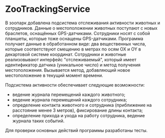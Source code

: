 # ZooTrackingService
  В зоопарк добавлена подсистема отслеживания активности животных и сотрудников. Данные о местоположении животных поступают с новых
браслетов, оснащённых GPS-датчиками. Сотрудники носят с собой планшеты, которые тоже оснащены GPS-датчиками.
Программа получает данные в обработанном виде: два вещественных числа, которые соответствуют смещению в метрах по осям OX и OY в
декартовой системе координат.
  Сотрудники и животные реализовывают интерфейс "отслеживаемый", который имеет идентификатор датчика (уникальное число) и метод
получения местоположения. Вызывается метод, добавляющий новое местоположение в текущий момент времени.
 
Подсистема активности обеспечивает следующие возможности:
  
- ведение журнала перемещений каждого животного;
- ведение журнала перемещений каждого сотрудника;
- определение контакта животного и сотрудника (приближение на расстояние менее 3 метров), фиксирование длины контакта;
- определение прихода и ухода на работу сотрудника, ведение журнала таких событий.

Для проверки основных действий программы разработаны тесты.
